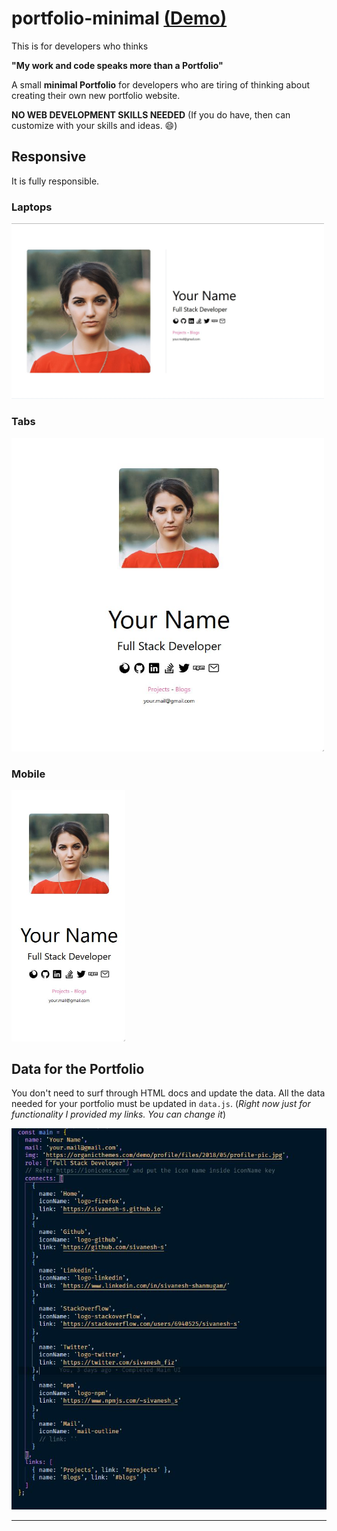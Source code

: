 # portfolio-minimal [(Demo)](https://sivanesh-s.github.io/portfolio-minimal/)
This is for developers who thinks

**"My work and code speaks more than a Portfolio"**


A small **minimal Portfolio** for developers who are tiring of thinking about creating their own new portfolio website.

**NO WEB DEVELOPMENT SKILLS NEEDED** (If you do have, then can customize with your skills and ideas. :smile:)

## Responsive
It is fully responsible.

### Laptops
<img src="./README_DOCS/lg.JPG" style="display: inline" width="500px">

### Tabs
<img src="./README_DOCS/md.JPG" style="display: inline" width="500px">

### Mobile
<img src="./README_DOCS/sm.JPG" style="display: inline" 
  width="182px" >

## Data for the Portfolio
You don't need to surf through HTML docs and update the data. All the data needed for your portfolio must be updated in `data.js`. (_Right now just for functionality I provided my links. You can change it_)

<img src="./README_DOCS/Data.jpg">

---
